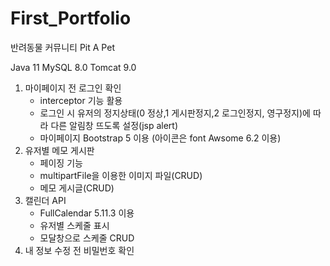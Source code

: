 # First_Portfolio
반려동물 커뮤니티 Pit A Pet

Java 11
MySQL 8.0
Tomcat 9.0

1. 마이페이지 전 로그인 확인
    - interceptor 기능 활용
    - 로그인 시 유저의 정지상태(0 정상,1 게시판정지,2 로그인정지, 영구정지)에 따라 다른 알림창 뜨도록 설정(jsp alert)
    - 마이페이지 Bootstrap 5 이용 (아이콘은 font Awsome 6.2 이용)
2. 유저별 메모 게시판
    - 페이징 기능
    - multipartFile을 이용한 이미지 파일(CRUD)
    - 메모 게시글(CRUD)
3. 캘린더 API
    - FullCalendar 5.11.3 이용
    - 유저별 스케줄 표시
    - 모달창으로 스케줄 CRUD
4. 내 정보 수정 전 비밀번호 확인
